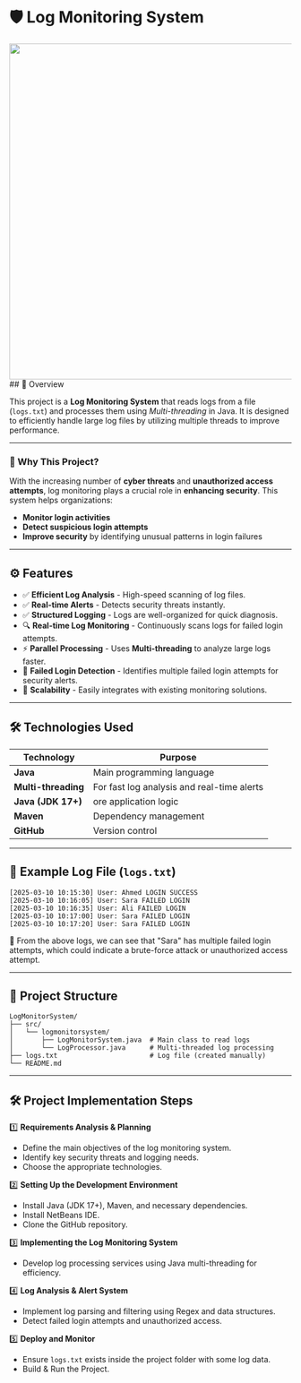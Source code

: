 # 🛡️ Log Monitoring System

<img src="https://github.com/user-attachments/assets/56d98cd5-2414-4408-b588-3b6e53f696b2" width="600"/>
## 📌 Overview

This project is a **Log Monitoring System** that reads logs from a file (`logs.txt`) and processes them using *Multi-threading* in Java. It is designed to efficiently handle large log files by utilizing multiple threads to improve performance.

---

### 🚀 Why This Project?

With the increasing number of **cyber threats** and **unauthorized access attempts**, log monitoring plays a crucial role in **enhancing security**. This system helps organizations:

- **Monitor login activities**
- **Detect suspicious login attempts**
- **Improve security** by identifying unusual patterns in login failures

---

## ⚙️ Features

- ✅ **Efficient Log Analysis** - High-speed scanning of log files.
- ✅ **Real-time Alerts** - Detects security threats instantly.
- ✅ **Structured Logging** - Logs are well-organized for quick diagnosis.
- 🔍 **Real-time Log Monitoring** - Continuously scans logs for failed login attempts.
- ⚡ **Parallel Processing** - Uses **Multi-threading** to analyze large logs faster.
- 🚨 **Failed Login Detection** - Identifies multiple failed login attempts for security alerts.
- 📩 **Scalability** - Easily integrates with existing monitoring solutions.

---
## 🛠️ Technologies Used
| **Technology**       | **Purpose**                               |
|----------------------|-------------------------------------------|
| **Java**            | Main programming language                  |
| **Multi-threading** | For fast log analysis and real-time alerts |
| **Java (JDK 17+)**  | ore application logic                      |
| **Maven**           | Dependency management                      |
| **GitHub**          | Version control                            |


---

## 📜 Example Log File (`logs.txt`)
```
[2025-03-10 10:15:30] User: Ahmed LOGIN SUCCESS
[2025-03-10 10:16:05] User: Sara FAILED LOGIN
[2025-03-10 10:16:35] User: Ali FAILED LOGIN
[2025-03-10 10:17:00] User: Sara FAILED LOGIN
[2025-03-10 10:17:20] User: Sara FAILED LOGIN

```


🚨 From the above logs, we can see that "Sara" has multiple failed login attempts, which could indicate a brute-force attack or unauthorized access attempt.

---

## 📂 Project Structure

```
LogMonitorSystem/
├── src/
│   └── logmonitorsystem/
│       ├── LogMonitorSystem.java  # Main class to read logs
│       └── LogProcessor.java      # Multi-threaded log processing
├── logs.txt                       # Log file (created manually)
└── README.md
```

---

## 🛠 Project Implementation Steps

1️⃣ **Requirements Analysis & Planning**

- Define the main objectives of the log monitoring system.
- Identify key security threats and logging needs.
- Choose the appropriate technologies.

2️⃣ **Setting Up the Development Environment**

- Install Java (JDK 17+), Maven, and necessary dependencies.
- Install NetBeans IDE.
- Clone the GitHub repository.

3️⃣ **Implementing the Log Monitoring System**

- Develop log processing services using Java multi-threading for efficiency.

4️⃣ **Log Analysis & Alert System**

- Implement log parsing and filtering using Regex and data structures.
- Detect failed login attempts and unauthorized access.

5️⃣ **Deploy and Monitor**

- Ensure `logs.txt` exists inside the project folder with some log data.
- Build & Run the Project.
